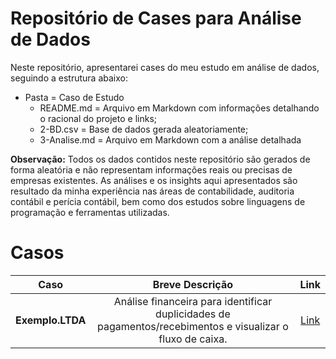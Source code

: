 # Repositório de Cases para Análise de Dados
Neste repositório, apresentarei cases do meu estudo em análise de dados, seguindo a estrutura abaixo:

- Pasta = Caso de Estudo
  - README.md = Arquivo em Markdown com informações detalhando o racional do projeto e links;
  - 2-BD.csv = Base de dados gerada aleatoriamente;
  - 3-Analise.md = Arquivo em Markdown com a análise detalhada

**Observação:** Todos os dados contidos neste repositório são gerados de forma aleatória e não representam informações reais ou precisas de empresas existentes. As análises e os insights aqui apresentados são resultado da minha experiência nas áreas de contabilidade, auditoria contábil e perícia contábil, bem como dos estudos sobre linguagens de programação e ferramentas utilizadas.

# Casos

|     **Caso**     |                                            **Breve Descrição**                                             |                                       **Link**                                       |
|:----------------:|:----------------------------------------------------------------------------------------------------------:|:------------------------------------------------------------------------------------:|
| **Exemplo.LTDA** | Análise financeira para identificar duplicidades de pagamentos/recebimentos e visualizar o fluxo de caixa. | [Link](https://github.com/PauloHenkeM/cases-analise-de-dados/tree/main/Exemplo.LTDA) |


